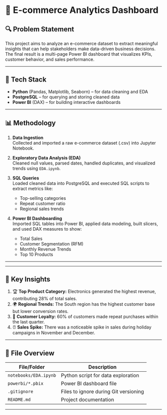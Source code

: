 # 🛒 E-commerce Analytics Dashboard

## 🔍 Problem Statement
This project aims to analyze an e-commerce dataset to extract meaningful insights that can help stakeholders make data-driven business decisions. The final result is a multi-page Power BI dashboard that visualizes KPIs, customer behavior, and sales performance.

---

## 🧰 Tech Stack

- **Python** (Pandas, Matplotlib, Seaborn) – for data cleaning and EDA
- **PostgreSQL** – for querying and storing cleaned data
- **Power BI** (DAX) – for building interactive dashboards

---

## 📊 Methodology

1. **Data Ingestion**  
   Collected and imported a raw e-commerce dataset (.csv) into Jupyter Notebook.

2. **Exploratory Data Analysis (EDA)**  
   Cleaned null values, parsed dates, handled duplicates, and visualized trends using `EDA.ipynb`.

3. **SQL Queries**  
   Loaded cleaned data into PostgreSQL and executed SQL scripts to extract metrics like:
   - Top-selling categories
   - Repeat customer ratio
   - Regional sales trends

4. **Power BI Dashboarding**  
   Imported SQL tables into Power BI, applied data modeling, built slicers, and used DAX measures to show:
   - Total Sales
   - Customer Segmentation (RFM)
   - Monthly Revenue Trends
   - Top 10 Products

---



---

## 🔑 Key Insights

1. 🏆 **Top Product Category:** Electronics generated the highest revenue, contributing 28% of total sales.
2. 🌍 **Regional Trends:** The South region has the highest customer base but lower conversion rates.
3. 🔁 **Customer Loyalty:** 60% of customers made repeat purchases within the last quarter.
4. ⏰ **Sales Spike:** There was a noticeable spike in sales during holiday campaigns in November and December.

---

## 📁 File Overview

| File/Folder            | Description                                    |
|------------------------|------------------------------------------------|
| `notebooks/EDA.ipynb`  | Python script for data exploration             |
| `powerbi/*.pbix`       | Power BI dashboard file                        |
| `.gitignore`           | Files to ignore during Git versioning          |
| `README.md`            | Project documentation                          |

---


